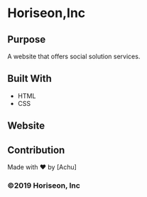 # Horiseon,Inc

## Purpose
A website that offers social solution services. 

## Built With
* HTML
* CSS

## Website


## Contribution
Made with ❤️ by [Achu]

### ©️2019 Horiseon, Inc 
